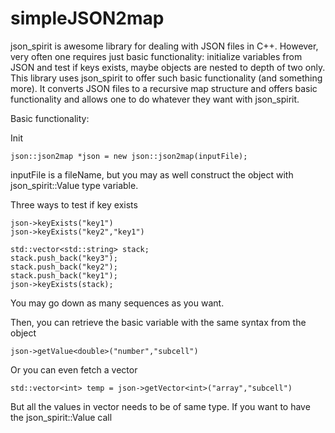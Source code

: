 simpleJSON2map
==============

json_spirit is awesome library for dealing with JSON files in C++. 
However, very often one requires just basic functionality: 
initialize variables from JSON and test if keys exists, maybe objects are nested to depth of two only. 
This library uses json_spirit to offer such basic functionality (and something more). 
It converts JSON files to a recursive map structure and offers basic functionality and allows one to do whatever they want with json_spirit.  

Basic functionality:

Init

```
json::json2map *json = new json::json2map(inputFile);  
```

inputFile is a fileName, but you may as well construct the object with json_spirit::Value type variable.


Three ways to test if key exists

```
json->keyExists("key1")
json->keyExists("key2","key1")

std::vector<std::string> stack;
stack.push_back("key3");
stack.push_back("key2");
stack.push_back("key1");
json->keyExists(stack);

```
You may go down as many sequences as you want.

Then, you can retrieve the basic variable with the same syntax from the object

```
json->getValue<double>("number","subcell")
```

Or you can even fetch a vector

```
std::vector<int> temp = json->getVector<int>("array","subcell")
```

But all the values in vector needs to be of same type. If you want to have the json_spirit::Value call

```
json->getRoot();
```